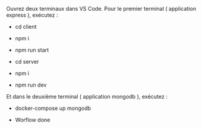 Ouvrez deux terminaux dans VS Code. Pour le premier terminal ( application express ), exécutez :

- cd client
- npm i
- npm run start

- cd server
- npm i
- npm run dev

Et dans le deuxième terminal ( application mongodb ), exécutez :

- docker-compose up mongodb

- Worflow done

